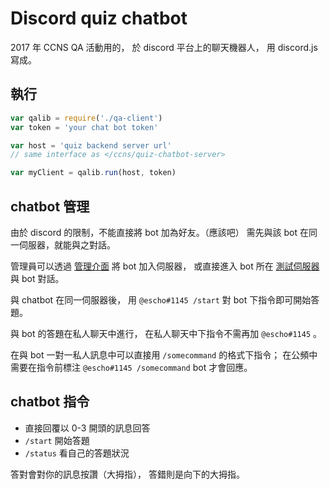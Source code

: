 # Discord quiz chatbot

2017 年 CCNS QA 活動用的，
於 discord 平台上的聊天機器人，
用 discord.js 寫成。

## 執行

```javascript
var qalib = require('./qa-client')
var token = 'your chat bot token'

var host = 'quiz backend server url'
// same interface as </ccns/quiz-chatbot-server>

var myClient = qalib.run(host, token)
```

## chatbot 管理
由於 discord 的限制，不能直接將 bot 加為好友。（應該吧）
需先與該 bot 在同一伺服器，就能與之對話。

管理員可以透過 [管理介面](https://discordapp.com/oauth2/authorize?client_id=353136048282271744&scope=bot)
將 bot 加入伺服器，
或直接進入 bot 所在 [測試伺服器](https://discord.gg/AdUbG5B)
與 bot 對話。

與 chatbot 在同一伺服器後，
用 `@escho#1145 /start` 對 bot 下指令即可開始答題。

與 bot 的答題在私人聊天中進行，
在私人聊天中下指令不需再加 `@escho#1145` 。

在與 bot 一對一私人訊息中可以直接用 `/somecommand` 的格式下指令；
在公頻中需要在指令前標注 `@escho#1145 /somecommand` bot 才會回應。


## chatbot 指令

  - 直接回覆以 0-3 開頭的訊息回答
  - `/start` 開始答題
  - `/status` 看自己的答題狀況

答對會對你的訊息按讚（大拇指），
答錯則是向下的大拇指。

